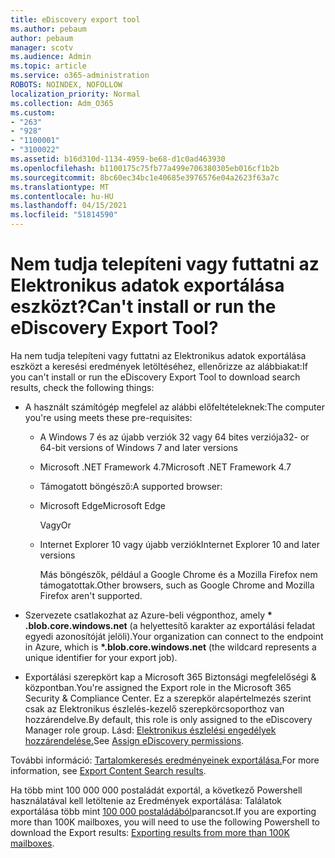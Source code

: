 ```yaml
---
title: eDiscovery export tool
ms.author: pebaum
author: pebaum
manager: scotv
ms.audience: Admin
ms.topic: article
ms.service: o365-administration
ROBOTS: NOINDEX, NOFOLLOW
localization_priority: Normal
ms.collection: Adm_O365
ms.custom:
- "263"
- "928"
- "1100001"
- "3100022"
ms.assetid: b16d310d-1134-4959-be68-d1c0ad463930
ms.openlocfilehash: b1100175c75fb77a499e706380305eb016cf1b2b
ms.sourcegitcommit: 8bc60ec34bc1e40685e3976576e04a2623f63a7c
ms.translationtype: MT
ms.contentlocale: hu-HU
ms.lasthandoff: 04/15/2021
ms.locfileid: "51814590"
---
```

# <a name="cant-install-or-run-the-ediscovery-export-tool"></a><span data-ttu-id="a3fa4-102">Nem tudja telepíteni vagy futtatni az Elektronikus adatok exportálása eszközt?</span><span class="sxs-lookup"><span data-stu-id="a3fa4-102">Can't install or run the eDiscovery Export Tool?</span></span>

<span data-ttu-id="a3fa4-103">Ha nem tudja telepíteni vagy futtatni az Elektronikus adatok exportálása eszközt a keresési eredmények letöltéséhez, ellenőrizze az alábbiakat:</span><span class="sxs-lookup"><span data-stu-id="a3fa4-103">If you can't install or run the eDiscovery Export Tool to download search results, check the following things:</span></span>
  
- <span data-ttu-id="a3fa4-104">A használt számítógép megfelel az alábbi előfeltételeknek:</span><span class="sxs-lookup"><span data-stu-id="a3fa4-104">The computer you're using meets these pre-requisites:</span></span>

  - <span data-ttu-id="a3fa4-105">A Windows 7 és az újabb verziók 32 vagy 64 bites verziója</span><span class="sxs-lookup"><span data-stu-id="a3fa4-105">32- or 64-bit versions of Windows 7 and later versions</span></span>

  - <span data-ttu-id="a3fa4-106">Microsoft .NET Framework 4.7</span><span class="sxs-lookup"><span data-stu-id="a3fa4-106">Microsoft .NET Framework 4.7</span></span>

  - <span data-ttu-id="a3fa4-107">Támogatott böngésző:</span><span class="sxs-lookup"><span data-stu-id="a3fa4-107">A supported browser:</span></span>

  - <span data-ttu-id="a3fa4-108">Microsoft Edge</span><span class="sxs-lookup"><span data-stu-id="a3fa4-108">Microsoft Edge</span></span>

    <span data-ttu-id="a3fa4-109">Vagy</span><span class="sxs-lookup"><span data-stu-id="a3fa4-109">Or</span></span>

  - <span data-ttu-id="a3fa4-110">Internet Explorer 10 vagy újabb verziók</span><span class="sxs-lookup"><span data-stu-id="a3fa4-110">Internet Explorer 10 and later versions</span></span>

    <span data-ttu-id="a3fa4-111">Más böngészők, például a Google Chrome és a Mozilla Firefox nem támogatottak.</span><span class="sxs-lookup"><span data-stu-id="a3fa4-111">Other browsers, such as Google Chrome and Mozilla Firefox aren't supported.</span></span>

- <span data-ttu-id="a3fa4-112">Szervezete csatlakozhat az Azure-beli végponthoz, amely **\* .blob.core.windows.net** (a helyettesítő karakter az exportálási feladat egyedi azonosítóját jelöli).</span><span class="sxs-lookup"><span data-stu-id="a3fa4-112">Your organization can connect to the endpoint in Azure, which is **\*.blob.core.windows.net** (the wildcard represents a unique identifier for your export job).</span></span>

- <span data-ttu-id="a3fa4-113">Exportálási szerepkört kap a Microsoft 365 Biztonsági megfelelőségi &amp; központban.</span><span class="sxs-lookup"><span data-stu-id="a3fa4-113">You're assigned the Export role in the Microsoft 365 Security &amp; Compliance Center.</span></span> <span data-ttu-id="a3fa4-114">Ez a szerepkör alapértelmezés szerint csak az Elektronikus észlelés-kezelő szerepkörcsoporthoz van hozzárendelve.</span><span class="sxs-lookup"><span data-stu-id="a3fa4-114">By default, this role is only assigned to the eDiscovery Manager role group.</span></span> <span data-ttu-id="a3fa4-115">Lásd: [Elektronikus észlelési engedélyek hozzárendelése.](https://docs.microsoft.com/microsoft-365/compliance/assign-ediscovery-permissions)</span><span class="sxs-lookup"><span data-stu-id="a3fa4-115">See [Assign eDiscovery permissions](https://docs.microsoft.com/microsoft-365/compliance/assign-ediscovery-permissions).</span></span>

<span data-ttu-id="a3fa4-116">További információ: [Tartalomkeresés eredményeinek exportálása.](https://docs.microsoft.com/microsoft-365/compliance/export-search-results)</span><span class="sxs-lookup"><span data-stu-id="a3fa4-116">For more information, see [Export Content Search results](https://docs.microsoft.com/microsoft-365/compliance/export-search-results).</span></span>

<span data-ttu-id="a3fa4-117">Ha több mint 100 000 000 postaládát exportál, a következő Powershell használatával kell letöltenie az Eredmények exportálása: Találatok exportálása több mint  [100 000 postaládából](https://docs.microsoft.com/microsoft-365/compliance/export-search-results?view=o365-worldwide%23exporting-results-from-more-than-100000-mailboxes)parancsot.</span><span class="sxs-lookup"><span data-stu-id="a3fa4-117">If you are exporting more than 100K mailboxes, you will need to use the following Powershell to download the Export results:  [Exporting results from more than 100K mailboxes](https://docs.microsoft.com/microsoft-365/compliance/export-search-results?view=o365-worldwide%23exporting-results-from-more-than-100000-mailboxes).</span></span>